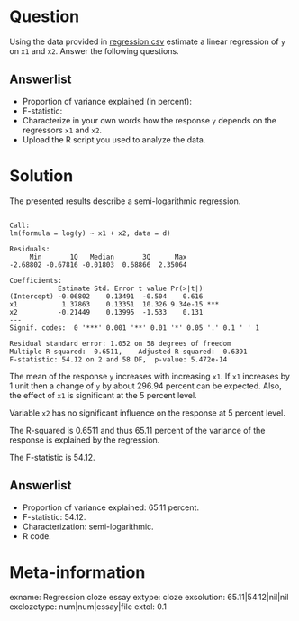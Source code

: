 

Question
========
Using the data provided in [regression.csv](regression.csv) estimate a linear regression of
`y` on `x1` and `x2`. Answer the following questions.

Answerlist
----------
* Proportion of variance explained (in percent):
* F-statistic:
* Characterize in your own words how the response `y` depends on the regressors `x1` and `x2`.
* Upload the R script you used to analyze the data.

Solution
========
The presented results describe a semi-logarithmic regression.


```

Call:
lm(formula = log(y) ~ x1 + x2, data = d)

Residuals:
     Min       1Q   Median       3Q      Max 
-2.68802 -0.67816 -0.01803  0.68866  2.35064 

Coefficients:
            Estimate Std. Error t value Pr(>|t|)    
(Intercept) -0.06802    0.13491  -0.504    0.616    
x1           1.37863    0.13351  10.326 9.34e-15 ***
x2          -0.21449    0.13995  -1.533    0.131    
---
Signif. codes:  0 '***' 0.001 '**' 0.01 '*' 0.05 '.' 0.1 ' ' 1

Residual standard error: 1.052 on 58 degrees of freedom
Multiple R-squared:  0.6511,	Adjusted R-squared:  0.6391 
F-statistic: 54.12 on 2 and 58 DF,  p-value: 5.472e-14
```

The mean of the response `y` increases with increasing `x1`.
If `x1` increases by 1 unit then a change of `y` by about 296.94 percent can be expected.
Also, the effect of `x1` is  significant at the 5 percent level.

Variable `x2` has no significant influence on the response at 5 percent level.

The R-squared is 0.6511 and thus 65.11 percent of the
variance of the response is explained by the regression.

The F-statistic is 54.12.

Answerlist
----------
* Proportion of variance explained: 65.11 percent.
* F-statistic: 54.12.
* Characterization: semi-logarithmic.
* R code.

Meta-information
================
exname: Regression cloze essay
extype: cloze
exsolution: 65.11|54.12|nil|nil
exclozetype: num|num|essay|file
extol: 0.1
